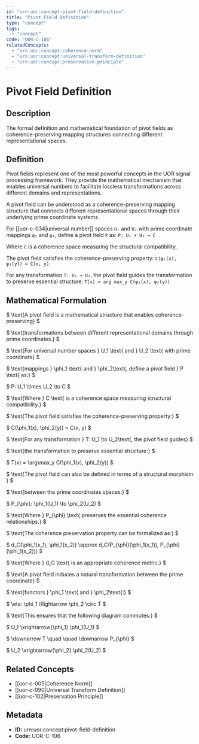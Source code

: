 ```yaml
---
id: "urn:uor:concept:pivot-field-definition"
title: "Pivot Field Definition"
type: "concept"
tags:
  - "concept"
code: "UOR-C-106"
relatedConcepts:
  - "urn:uor:concept:coherence-norm"
  - "urn:uor:concept:universal-transform-definition"
  - "urn:uor:concept:preservation-principle"
---
```


# Pivot Field Definition

## Description

The formal definition and mathematical foundation of pivot fields as coherence-preserving mapping structures connecting different representational spaces.

## Definition

Pivot fields represent one of the most powerful concepts in the UOR signal processing framework. They provide the mathematical mechanism that enables universal numbers to facilitate lossless transformations across different domains and representations.

A pivot field can be understood as a coherence-preserving mapping structure that connects different representational spaces through their underlying prime coordinate systems.

For [[uor-c-034|universal number]] spaces `U₁` and `U₂` with prime coordinate mappings `φ₁` and `φ₂`, define a pivot field `P` as: `P: U₁ × U₂ → C`

Where `C` is a coherence space measuring the structural compatibility.

The pivot field satisfies the coherence-preserving property: `C(φ₁(x), φ₂(y)) = C(x, y)`

For any transformation `T: U₁ → U₂`, the pivot field guides the transformation to preserve essential structure: `T(x) = arg max_y C(φ₁(x), φ₂(y))`

## Mathematical Formulation

$
\text{A pivot field is a mathematical structure that enables coherence-preserving}
$

$
\text{transformations between different representational domains through prime coordinates.}
$

$
\text{For universal number spaces } U_1 \text{ and } U_2 \text{ with prime coordinate}
$

$
\text{mappings } \phi_1 \text{ and } \phi_2\text{, define a pivot field } P \text{ as:}
$

$
P: U_1 \times U_2 \to C
$

$
\text{Where } C \text{ is a coherence space measuring structural compatibility.}
$

$
\text{The pivot field satisfies the coherence-preserving property:}
$

$
C(\phi_1(x), \phi_2(y)) = C(x, y)
$

$
\text{For any transformation } T: U_1 \to U_2\text{, the pivot field guides}
$

$
\text{the transformation to preserve essential structure:}
$

$
T(x) = \arg\max_y C(\phi_1(x), \phi_2(y))
$

$
\text{The pivot field can also be defined in terms of a structural morphism }
$

$
\text{between the prime coordinates spaces:}
$

$
P_{\phi}: \phi_1(U_1) \to \phi_2(U_2)
$

$
\text{Where } P_{\phi} \text{ preserves the essential coherence relationships.}
$

$
\text{The coherence preservation property can be formalized as:}
$

$
d_C(\phi_1(x_1), \phi_1(x_2)) \approx d_C(P_{\phi}(\phi_1(x_1)), P_{\phi}(\phi_1(x_2)))
$

$
\text{Where } d_C \text{ is an appropriate coherence metric.}
$

$
\text{A pivot field induces a natural transformation between the prime coordinate}
$

$
\text{functors } \phi_1 \text{ and } \phi_2\text{:}
$

$
\eta: \phi_1 \Rightarrow \phi_2 \circ T
$

$
\text{This ensures that the following diagram commutes:}
$

$
U_1 \xrightarrow{\phi_1} \phi_1(U_1)
$

$
\downarrow T \quad \quad \downarrow P_{\phi}
$

$
U_2 \xrightarrow{\phi_2} \phi_2(U_2)
$

## Related Concepts

- [[uor-c-005|Coherence Norm]]
- [[uor-c-090|Universal Transform Definition]]
- [[uor-c-102|Preservation Principle]]

## Metadata

- **ID:** urn:uor:concept:pivot-field-definition
- **Code:** UOR-C-106
